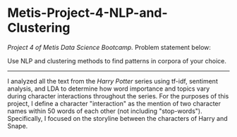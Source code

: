 # Metis-Project-4-NLP-and-Clustering

*Project 4 of Metis Data Science Bootcamp.* Problem statement below: 

Use NLP and clustering methods to find patterns in corpora of your choice. 
___
I analyzed all the text from the *Harry Potter* series using tf-idf, sentiment analysis, and LDA to determine how word importance and topics vary during character interactions throughout the series. For the purposes of this project, I define a character "interaction" as the mention of two character names within 50 words of each other (not including "stop-words"). Specifically, I focused on the storyline between the characters of Harry and Snape.
